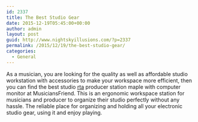 ```yaml
---
id: 2337
title: The Best Studio Gear
date: 2015-12-19T05:45:00+00:00
author: admin
layout: post
guid: http://www.nightskyillusions.com/?p=2337
permalink: /2015/12/19/the-best-studio-gear/
categories:
  - General
---
```

As a musician, you are looking for the quality as well as affordable studio workstation with accessories to make your workspace more efficient, then you can find the best studio [rta](http://www.musiciansfriend.com/accessories/studio-rta-producer-station) producer station maple with computer monitor at MusiciansFriend. This is an ergonomic workspace station for musicians and producer to organize their studio perfectly without any hassle. The reliable place for organizing and holding all your electronic studio gear, using it and enjoy playing.
